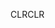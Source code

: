 <span data-ttu-id="4501a-101">CLR</span><span class="sxs-lookup"><span data-stu-id="4501a-101">CLR</span></span>